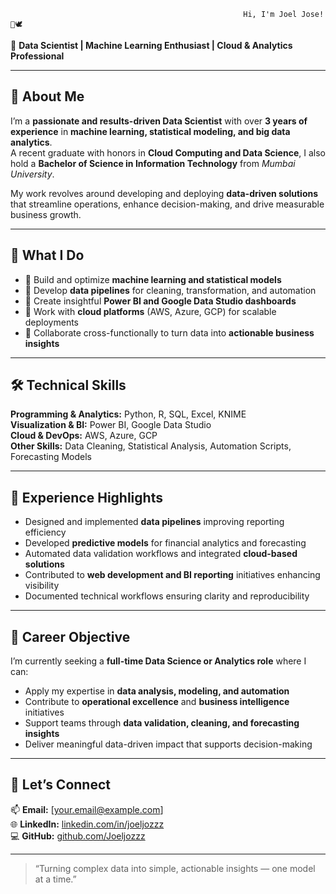                                                        Hi, I'm Joel Jose!👋🕊️

🎯 **Data Scientist | Machine Learning Enthusiast | Cloud & Analytics Professional**  

---

## 🚀 About Me  

I’m a **passionate and results-driven Data Scientist** with over **3 years of experience** in **machine learning, statistical modeling, and big data analytics**.  
A recent graduate with honors in **Cloud Computing and Data Science**, I also hold a **Bachelor of Science in Information Technology** from *Mumbai University*.

My work revolves around developing and deploying **data-driven solutions** that streamline operations, enhance decision-making, and drive measurable business growth.  

---

## 🧠 What I Do  

- 🔹 Build and optimize **machine learning and statistical models**  
- 🔹 Develop **data pipelines** for cleaning, transformation, and automation  
- 🔹 Create insightful **Power BI and Google Data Studio dashboards**  
- 🔹 Work with **cloud platforms** (AWS, Azure, GCP) for scalable deployments  
- 🔹 Collaborate cross-functionally to turn data into **actionable business insights**  

---

## 🛠️ Technical Skills  

**Programming & Analytics:** Python, R, SQL, Excel, KNIME  
**Visualization & BI:** Power BI, Google Data Studio  
**Cloud & DevOps:** AWS, Azure, GCP  
**Other Skills:** Data Cleaning, Statistical Analysis, Automation Scripts, Forecasting Models  

---

## 💼 Experience Highlights  

- Designed and implemented **data pipelines** improving reporting efficiency  
- Developed **predictive models** for financial analytics and forecasting  
- Automated data validation workflows and integrated **cloud-based solutions**  
- Contributed to **web development and BI reporting** initiatives enhancing visibility  
- Documented technical workflows ensuring clarity and reproducibility  

---

## 🎯 Career Objective  

I’m currently seeking a **full-time Data Science or Analytics role** where I can:  
- Apply my expertise in **data analysis, modeling, and automation**  
- Contribute to **operational excellence** and **business intelligence** initiatives  
- Support teams through **data validation, cleaning, and forecasting insights**  
- Deliver meaningful data-driven impact that supports decision-making  

---

## 🤝 Let’s Connect  

📫 **Email:** [your.email@example.com]  
🌐 **LinkedIn:** [linkedin.com/in/joeljozzz](https://linkedin.com/in/joeljozzz)  
💻 **GitHub:** [github.com/Joeljozzz](https://github.com/Joeljozzz)  

---

> “Turning complex data into simple, actionable insights — one model at a time.”  

